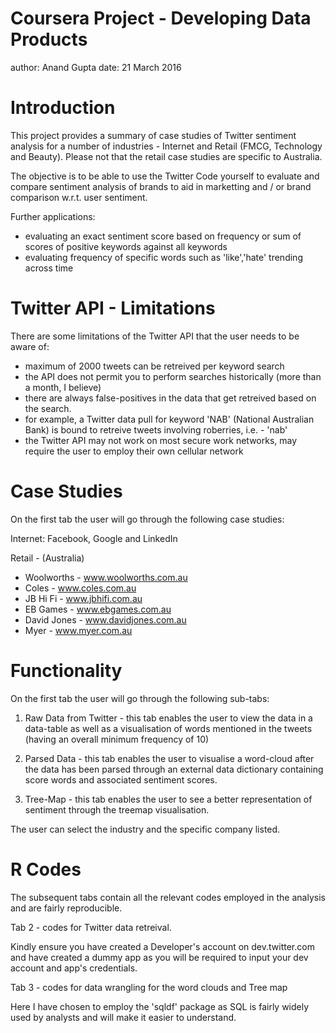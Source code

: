Coursera Project - Developing Data Products
========================================================
author: Anand Gupta
date: 21 March 2016

Introduction
========================================================



This project provides a summary of case studies of Twitter sentiment analysis for a number of industries - Internet and Retail (FMCG, Technology and Beauty).  Please not that the retail case studies are specific to Australia.


The objective is to be able to use the Twitter Code yourself to evaluate and compare sentiment analysis of brands to aid in marketting and / or brand comparison w.r.t. user sentiment.

Further applications:
- evaluating an exact sentiment score based on frequency or sum of scores of positive keywords against all keywords
- evaluating frequency of specific words such as 'like','hate' trending across time


Twitter API - Limitations
========================================================

There are some limitations of the Twitter API that the user needs to be aware of:

- maximum of 2000 tweets can be retreived per keyword search
- the API does not permit you to perform searches historically (more than a month, I believe)
- there are always false-positives in the data that get retreived based on the search.
- for example, a Twitter data pull for keyword 'NAB' (National Australian Bank) is bound to retreive tweets involving roberries, i.e. - 'nab'
- the Twitter API may not work on most secure work networks, may require the user to employ their own cellular network



Case Studies
=======================================================
On the first tab the user will go through the following case studies:

Internet: Facebook, Google and LinkedIn

Retail - (Australia)
- Woolworths - www.woolworths.com.au
- Coles - www.coles.com.au
- JB Hi Fi - www.jbhifi.com.au
- EB Games - www.ebgames.com.au
- David Jones - www.davidjones.com.au
- Myer - www.myer.com.au

Functionality 
=======================================================
On the first tab the user will go through the following sub-tabs:

1. Raw Data from Twitter - this tab enables the user to view the data in a data-table as well as a visualisation of words mentioned in the tweets (having an overall minimum frequency of 10)

2. Parsed Data - this tab enables the user to visualise a word-cloud after the data has been parsed through an external data dictionary containing score words and associated sentiment scores.

3. Tree-Map - this tab enables the user to see a better representation of sentiment through the treemap visualisation.


The user can select the industry and the specific company listed.

R Codes
======================================================

The subsequent tabs contain all the relevant codes employed in the analysis and are fairly reproducible.

Tab 2 - codes for Twitter data retreival.

Kindly ensure you have created a Developer's account on dev.twitter.com and have created a dummy app as you will be required to input your dev account and app's credentials.

Tab 3 - codes for data wrangling for the word clouds and Tree map

Here I have chosen to employ the 'sqldf' package as SQL is fairly widely used by analysts and will make it easier to understand.
